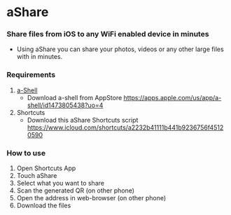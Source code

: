 # aShare
### Share files from iOS to any WiFi enabled device in minutes 

- Using aShare you can share your photos, videos or any other large files with in minutes. 

### Requirements
1. [a-Shell](https://holzschu.github.io/a-Shell_iOS/) 
    -  Download a-shell from AppStore 
      https://apps.apple.com/us/app/a-shell/id1473805438?uo=4
2. Shortcuts
    - Download this aShare Shortcuts script https://www.icloud.com/shortcuts/a2232b41111b441b9236756f45120590


### How to use
1. Open Shortcuts App
2. Touch aShare
3. Select what you want to share 
4. Scan the generated QR (on other phone)
5. Open the address in web-browser (on other phone)
6. Download the files
